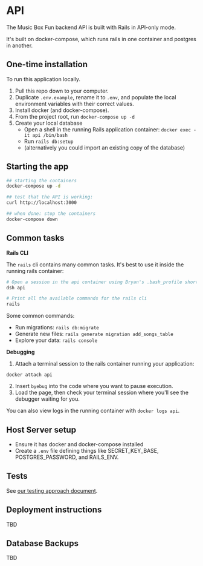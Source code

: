 # API

The Music Box Fun backend API is built with Rails in API-only mode.

It's built on docker-compose, which runs rails in one container and postgres in another.

## One-time installation

To run this application locally.

1. Pull this repo down to your computer.
2. Duplicate `.env.example`, rename it to `.env`, and populate the local environment variables with their correct values.
3. Install docker (and docker-compose).
4. From the project root, run `docker-compose up -d`
5. Create your local database
    - Open a shell in the running Rails application container: `docker exec -it api /bin/bash`
    - Run `rails db:setup`
    - (alternatively you could import an existing copy of the database)


## Starting the app

```bash
## starting the containers
docker-compose up -d

## test that the API is working:
curl http://localhost:3000

## when done: stop the containers
docker-compose down
```

## Common tasks

**Rails CLI**

The `rails` cli contains many common tasks. It's best to use it inside the running rails container:

```bash
# Open a session in the api container using Bryan's .bash_profile shortcut
dsh api

# Print all the available commands for the rails cli
rails
```

Some common commands:

- Run migrations: `rails db:migrate`
- Generate new files: `rails generate migration add_songs_table`
- Explore your data: `rails console`

**Debugging**

1. Attach a terminal session to the rails container running your application:

```
docker attach api
```

2. Insert `byebug` into the code where you want to pause execution.
3. Load the page, then check your terminal session where you'll see the debugger waiting for you.

You can also view logs in the running container with `docker logs api`.


## Host Server setup

* Ensure it has docker and docker-compose installed
* Create a `.env` file defining things like SECRET_KEY_BASE, POSTGRES_PASSWORD, and RAILS_ENV.

## Tests

See [our testing approach document](../site/cypress/readme.md).


## Deployment instructions
TBD

## Database Backups
TBD
